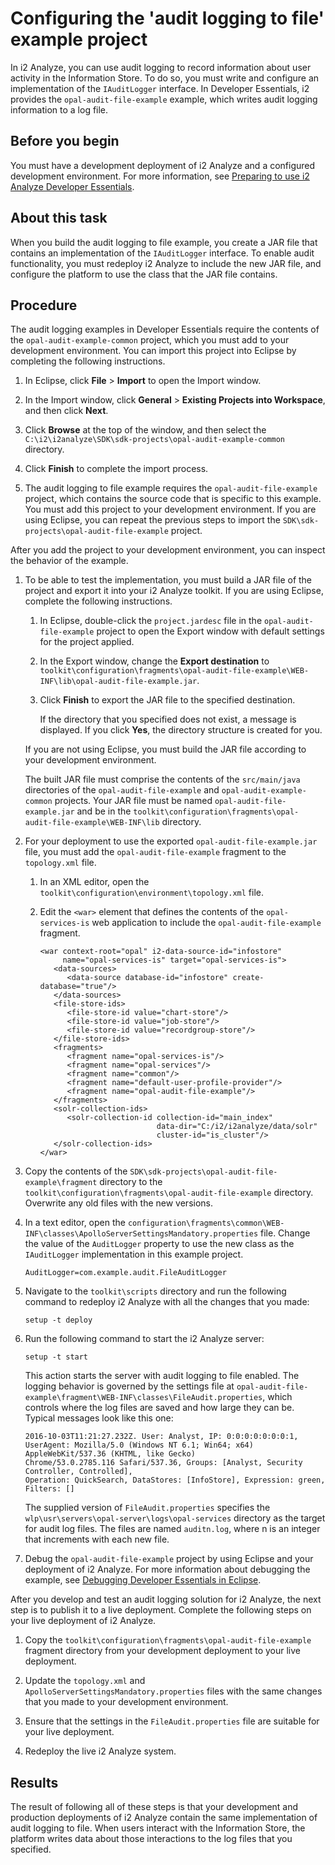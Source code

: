 # Configuring the 'audit logging to file' example project

In i2 Analyze, you can use audit logging to record information about user activity in the Information Store. To do so, you must write and configure an implementation of the `IAuditLogger` interface. In Developer Essentials, i2 provides the `opal-audit-file-example` example, which writes audit logging information to a log file.

## Before you begin

You must have a development deployment of i2 Analyze and a configured development environment. For more information, see [Preparing to use i2 Analyze Developer Essentials](Preparing-to-use-i2-Analyze-Developer-Essentials.md).

## About this task

When you build the audit logging to file example, you create a JAR file that contains an implementation of the `IAuditLogger` interface. To enable audit functionality, you must redeploy i2 Analyze to include the new JAR file, and configure the platform to use the class that the JAR file contains.

## Procedure

The audit logging examples in Developer Essentials require the contents of the `opal-audit-example-common` project, which you must add to your development environment. You can import this project into Eclipse by completing the following instructions.

1.  In Eclipse, click **File** &gt; **Import** to open the Import window.

2.  In the Import window, click **General** &gt; **Existing Projects into Workspace**, and then click **Next**.

3.  Click **Browse** at the top of the window, and then select the `C:\i2\i2analyze\SDK\sdk-projects\opal-audit-example-common` directory.

4.  Click **Finish** to complete the import process.

5.  The audit logging to file example requires the `opal-audit-file-example` project, which contains the source code that is specific to this example. You must add this project to your development environment. If you are using Eclipse, you can repeat the previous steps to import the `SDK\sdk-projects\opal-audit-file-example` project.

After you add the project to your development environment, you can inspect the behavior of the example.

1.  To be able to test the implementation, you must build a JAR file of the project and export it into your i2 Analyze toolkit. If you are using Eclipse, complete the following instructions.

    1.  In Eclipse, double-click the `project.jardesc` file in the `opal-audit-file-example` project to open the Export window with default settings for the project applied.

    2.  In the Export window, change the **Export destination** to `toolkit\configuration\fragments\opal-audit-file-example\WEB-INF\lib\opal-audit-file-example.jar`.
    3.  Click **Finish** to export the JAR file to the specified destination.

        If the directory that you specified does not exist, a message is displayed. If you click **Yes**, the directory structure is created for you.

    If you are not using Eclipse, you must build the JAR file according to your development environment.

    The built JAR file must comprise the contents of the `src/main/java` directories of the `opal-audit-file-example` and `opal-audit-example-common` projects. Your JAR file must be named `opal-audit-file-example.jar` and be in the `toolkit\configuration\fragments\opal-audit-file-example\WEB-INF\lib` directory.

2.  For your deployment to use the exported `opal-audit-file-example.jar` file, you must add the `opal-audit-file-example` fragment to the `topology.xml` file.

    1.  In an XML editor, open the `toolkit\configuration\environment\topology.xml` file.

    2.  Edit the `<war>` element that defines the contents of the `opal-services-is` web application to include the `opal-audit-file-example` fragment.

            <war context-root="opal" i2-data-source-id="infostore"
                 name="opal-services-is" target="opal-services-is">
               <data-sources>
                  <data-source database-id="infostore" create-database="true"/>
               </data-sources>
               <file-store-ids>
                  <file-store-id value="chart-store"/>
                  <file-store-id value="job-store"/>
                  <file-store-id value="recordgroup-store"/>
               </file-store-ids>
               <fragments>
                  <fragment name="opal-services-is"/>
                  <fragment name="opal-services"/>
                  <fragment name="common"/>
                  <fragment name="default-user-profile-provider"/>
                  <fragment name="opal-audit-file-example"/>
               </fragments>
               <solr-collection-ids>
                  <solr-collection-id collection-id="main_index"
                                      data-dir="C:/i2/i2analyze/data/solr"
                                      cluster-id="is_cluster"/>
               </solr-collection-ids>
            </war>

3.  Copy the contents of the `SDK\sdk-projects\opal-audit-file-example\fragment` directory to the `toolkit\configuration\fragments\opal-audit-file-example` directory. Overwrite any old files with the new versions.

4.  In a text editor, open the `configuration\fragments\common\WEB-INF\classes\ApolloServerSettingsMandatory.properties` file. Change the value of the `AuditLogger` property to use the new class as the `IAuditLogger` implementation in this example project.

        AuditLogger=com.example.audit.FileAuditLogger

5.  Navigate to the `toolkit\scripts` directory and run the following command to redeploy i2 Analyze with all the changes that you made:

        setup -t deploy

6.  Run the following command to start the i2 Analyze server:

        setup -t start

    This action starts the server with audit logging to file enabled. The logging behavior is governed by the settings file at `opal-audit-file-example\fragment\WEB-INF\classes\FileAudit.properties`, which controls where the log files are saved and how large they can be. Typical messages look like this one:

        2016-10-03T11:21:27.232Z. User: Analyst, IP: 0:0:0:0:0:0:0:1,
        UserAgent: Mozilla/5.0 (Windows NT 6.1; Win64; x64) AppleWebKit/537.36 (KHTML, like Gecko)
        Chrome/53.0.2785.116 Safari/537.36, Groups: [Analyst, Security Controller, Controlled],
        Operation: QuickSearch, DataStores: [InfoStore], Expression: green, Filters: []

    The supplied version of `FileAudit.properties` specifies the `wlp\usr\servers\opal-server\logs\opal-services` directory as the target for audit log files. The files are named `auditn.log`, where n is an integer that increments with each new file.

7.  Debug the `opal-audit-file-example` project by using Eclipse and your deployment of i2 Analyze. For more information about debugging the example, see [Debugging Developer Essentials in Eclipse](Debugging-Developer-Essentials.md).

After you develop and test an audit logging solution for i2 Analyze, the next step is to publish it to a live deployment. Complete the following steps on your live deployment of i2 Analyze.

1.  Copy the `toolkit\configuration\fragments\opal-audit-file-example` fragment directory from your development deployment to your live deployment.

2.  Update the `topology.xml` and `ApolloServerSettingsMandatory.properties` files with the same changes that you made to your development environment.

3.  Ensure that the settings in the `FileAudit.properties` file are suitable for your live deployment.

4.  Redeploy the live i2 Analyze system.

## Results

The result of following all of these steps is that your development and production deployments of i2 Analyze contain the same implementation of audit logging to file. When users interact with the Information Store, the platform writes data about those interactions to the log files that you specified.